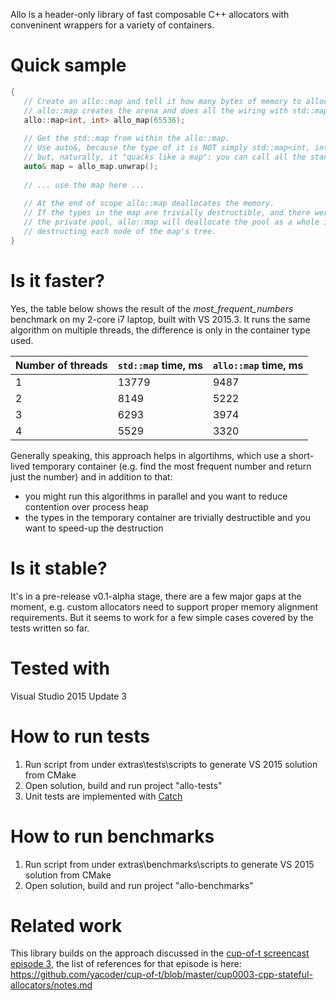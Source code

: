 Allo is a header-only library of fast composable C++ allocators with conveninent wrappers for a variety of containers.

# Quick sample

```cpp
{
   // Create an allo::map and tell it how many bytes of memory to allocate for a private arena.
   // allo::map creates the arena and does all the wiring with std::map behind the scenes. 
   allo::map<int, int> allo_map(65536);
    
   // Get the std::map from within the allo::map.
   // Use auto&, because the type of it is NOT simply std::map<int, int>, it has a custom allocator,
   // but, naturally, it "quacks like a map": you can call all the standard map methods on the reference.
   auto& map = allo_map.unwrap();
       
   // ... use the map here ...
       
   // At the end of scope allo::map deallocates the memory.
   // If the types in the map are trivially destructible, and there were no allocations outside
   // the private pool, allo::map will deallocate the pool as a whole in one operation without
   // destructing each node of the map's tree.
}
```
# Is it faster?

Yes, the table below shows the result of the *most_frequent_numbers* benchmark on my 2-core i7 laptop, built with VS 2015.3. It runs the same algorithm on multiple threads, the difference is only in the container type used.

Number of threads | `std::map` time, ms | `allo::map` time, ms
--- | --- | ---
1|13779|9487
2|8149|5222
3|6293|3974
4|5529|3320

Generally speaking, this approach helps in algortihms, which use a short-lived temporary container (e.g. find the most frequent number and return just the number) and in addition to that:
 - you might run this algorithms in parallel and you want to reduce contention over process heap
 - the types in the temporary container are trivially destructible and you want to speed-up the destruction

# Is it stable?
It's in a pre-release v0.1-alpha stage, there are a few major gaps at the moment, e.g. custom allocators need to support proper memory alignment requirements. But it seems to work for a few simple cases covered by the tests written so far. 

# Tested with
Visual Studio 2015 Update 3

# How to run tests
1. Run script from under extras\tests\scripts to generate VS 2015 solution from CMake
2. Open solution, build and run project "allo-tests"
3. Unit tests are implemented with [Catch](https://github.com/philsquared/Catch/blob/master/docs/tutorial.md)

# How to run benchmarks
1. Run script from under extras\benchmarks\scripts to generate VS 2015 solution from CMake
2. Open solution, build and run project "allo-benchmarks"

# Related work
This library builds on the approach discussed in the [cup-of-t screencast episode 3](https://youtu.be/4URfka1mBuU), the list of references for that episode is here: https://github.com/yacoder/cup-of-t/blob/master/cup0003-cpp-stateful-allocators/notes.md  
